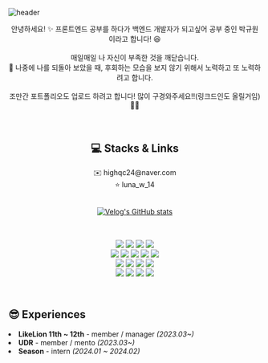 

![header](https://capsule-render.vercel.app/api?type=rounded&color=gradient&height=280&section=header&text=High-Quality-Coffee&desc=mikasa_dev&descAlignY=67&fontSize=60)


<div align="center">
  안녕하세요! ✨ 프론트엔드 공부를 하다가 백엔드 개발자가 되고싶어 공부 중인 박규원이라고 합니다! 😆
  <br><br>
  매일매일 나 자신이 부족한 것을 깨닫습니다.<br>
  👊 나중에 나를 되돌아 보았을 때, 후회하는 모습을 보지 않기 위해서 노력하고 또 노력하려고 합니다. 
  <br><br>
  조만간 포트폴리오도 업로드 하려고 합니다! 많이 구경와주세요!!(링크드인도 올릴거임) 🤩🤩
  <br>
</div>

<br>
<br>

<div align="center">
  <span>
  <h2>💻 Stacks & Links</h2>
  ✉️ highqc24@naver.com
  <br> ⭐️ luna_w_14
  <br><br>
    
  [![Velog's GitHub stats](https://velog-readme-stats.vercel.app/api?name=gw2000sk)](https://velog.io/@gw2000sk/posts)
  
  <br><br>
    <img src="https://img.shields.io/badge/C-A8B9CC?style=for-the-badge&logo=C&logoColor=white">
    <img src="https://img.shields.io/badge/C++-00599C?style=for-the-badge&logo=C++&logoColor=white">
    <img src="https://img.shields.io/badge/Python-3776AB?style=for-the-badge&logo=Python&logoColor=white">
    <img src="https://img.shields.io/badge/Java-007396?style=for-the-badge&logo=Java&logoColor=white">
  <br>
    <img src="https://img.shields.io/badge/HTML-E34F26?style=for-the-badge&logo=HTML5&logoColor=white">
    <img src="https://img.shields.io/badge/CSS-1572B6?style=for-the-badge&logo=CSS3&logoColor=white">
    <img src="https://img.shields.io/badge/JS-F7DF1E?style=for-the-badge&logo=JavaScript&logoColor=white">
    <img src="https://img.shields.io/badge/React-61DAFB?style=for-the-badge&logo=React&logoColor=white">
    <img src="https://img.shields.io/badge/Angular-0F0F11?style=for-the-badge&logo=Angular&logoColor=white">
  <br>
    <img src="https://img.shields.io/badge/Flask-000000?style=for-the-badge&logo=Flask&logoColor=white">
    <img src="https://img.shields.io/badge/Spring-6DB33F?style=for-the-badge&logo=Spring&logoColor=white">
    <img src="https://img.shields.io/badge/MySQL-4479A1?style=for-the-badge&logo=MySQL&logoColor=white">
    <img src="https://img.shields.io/badge/MariaDB-003545?style=for-the-badge&logo=MariaDB&logoColor=white">
  <br>
    <img src="https://img.shields.io/badge/Figma-F24E1E?style=for-the-badge&logo=Figma&logoColor=white">
    <img src="https://img.shields.io/badge/Notion-000000?style=for-the-badge&logo=Notion&logoColor=white">
    <img src="https://img.shields.io/badge/Slack-4A154B?style=for-the-badge&logo=Slack&logoColor=white">
    <img src="https://img.shields.io/badge/Discord-5865F2?style=for-the-badge&logo=Discord&logoColor=white">
  </span>
</div>

<br>

<h2> 😎 Experiences </h2>
  <li><b><a>LikeLion 11th ~ 12th</a></b> - member / manager <i>(2023.03~)</i></li>
  <li><b><a>UDR</a></b> - member / mento <i>(2023.03~)</i></li>
  <li><b><a>Season</a></b> - intern <i>(2024.01 ~ 2024.02)</i></li></li>







<!--
**High-Quality-Coffee/High-Quality-Coffee** is a ✨ _special_ ✨ repository because its `README.md` (this file) appears on your GitHub profile.

Here are some ideas to get you started:


- 🔭 I’m currently working on ...
- 🌱 I’m currently learning ...
- 👯 I’m looking to collaborate on ...
- 🤔 I’m looking for help with ...
- 💬 Ask me about ...
- 📫 How to reach me: ...
- 😄 Pronouns: ...
- ⚡ Fun fact: ...
update later.... in close future
23/12/19.. 3 test for 1 day.. metal waruerue
23/12/20 at home...










-->
